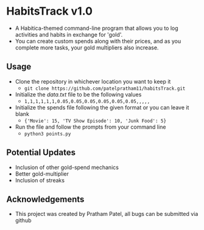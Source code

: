 # HabitsTrack v1.0
  - A Habitica-themed command-line program that allows you to log activities and habits in exchange for 'gold'.
  - You can create custom spends along with their prices, and as you complete more tasks, your gold multipliers also increase.


## Usage
  - Clone the repository in whichever location you want to keep it
    - `git clone https://github.com/patelpratham11/habitsTrack.git`
  - Initialize the *data.txt* file to be the following values
    - `1,1,1,1,1,1,0.05,0.05,0.05,0.05,0.05,0.05,,,,,`
  - Initialize the spends file following the given format or you can leave it blank
    - `{'Movie': 15, 'TV Show Episode': 10, 'Junk Food': 5}` 
  - Run the file and follow the prompts from your command line
    - `python3 points.py`

## Potential Updates
  - Inclusion of other gold-spend mechanics
  - Better gold-multiplier
  - Inclusion of streaks

## Acknowledgements
  - This project was created by Pratham Patel, all bugs can be submitted via github
